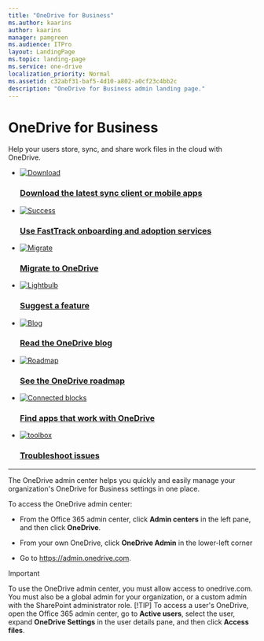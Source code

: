 ```yaml
---
title: "OneDrive for Business"
ms.author: kaarins
author: kaarins
manager: pamgreen
ms.audience: ITPro
layout: LandingPage
ms.topic: landing-page
ms.service: one-drive
localization_priority: Normal
ms.assetid: c32abf31-baf5-4d10-a802-a0cf23c4bb2c
description: "OneDrive for Business admin landing page."
---
```


# OneDrive for Business

Help your users store, sync, and share work files in the cloud with OneDrive.
  
<ul class="panelContent cardsFTitle">
    <li>
        <a href="https://onedrive.live.com/about/download/">
        <div class="cardSize">
            <div class="cardPadding">
                <div class="card">
                    <div class="cardImageOuter">
                        <div class="cardImage">
                            <img src="https://docs.microsoft.com/en-us/office/media/icons/download-blue.svg" alt="Download" />
                        </div>
                    </div>
                    <div class="cardText">
                        <h3>Download the latest sync client or mobile apps</h3>
                    </div>
                </div>
            </div>
        </div>
        </a>
    </li>
    <li>
        <a href="https://fasttrack.microsoft.com/office">
        <div class="cardSize">
            <div class="cardPadding">
                <div class="card">
                    <div class="cardImageOuter">
                        <div class="cardImage">
                            <img src="https://docs.microsoft.com/en-us/office/media/icons/success.svg" alt="Success" />
                        </div>
                    </div>
                    <div class="cardText">
                        <h3>Use FastTrack onboarding and adoption services</h3>
                    </div>
                </div>
            </div>
        </div>
        </a>
    </li>
    <li>
        <a href="https://docs.microsoft.com/en-us/sharepointmigration/migrate-to-sharepoint-online">
        <div class="cardSize">
            <div class="cardPadding">
                <div class="card">
                    <div class="cardImageOuter">
                        <div class="cardImage">
                            <img src="https://docs.microsoft.com/en-us/office/media/icons/migration-blue.svg" alt="Migrate" />
                        </div>
                    </div>
                    <div class="cardText">
                        <h3>Migrate to OneDrive</h3>
                    </div>
                </div>
            </div>
        </div>
        </a>
    </li>
    <li>
        <a href="https://onedrive.uservoice.com/">
        <div class="cardSize">
            <div class="cardPadding">
                <div class="card">
                    <div class="cardImageOuter">
                        <div class="cardImage">
                            <img src="https://docs.microsoft.com/en-us/office/media/icons/lightbulb-idea-capture-blue.svg" alt="Lightbulb" />
                        </div>
                    </div>
                    <div class="cardText">
                        <h3>Suggest a feature</h3>
                    </div>
                </div>
            </div>
        </div>
        </a>
    </li>
    <li>
        <a href="https://techcommunity.microsoft.com/t5/Microsoft-OneDrive-Blog/bg-p/OneDriveBlog">
        <div class="cardSize">
            <div class="cardPadding">
                <div class="card">
                    <div class="cardImageOuter">
                        <div class="cardImage">
                            <img src="https://docs.microsoft.com/en-us/office/media/icons/blog-site-blue.svg" alt="Blog" />
                        </div>
                    </div>
                    <div class="cardText">
                        <h3>Read the OneDrive blog</h3>
                    </div>
                </div>
            </div>
        </div>
        </a>
    </li>
    <li>
        <a href="https://products.office.com/business/office-365-roadmap?filters=onedrive">
        <div class="cardSize">
            <div class="cardPadding">
                <div class="card">
                    <div class="cardImageOuter">
                        <div class="cardImage">
                            <img src="https://docs.microsoft.com/en-us/office/media/icons/walkthrough-map-blue.svg" alt="Roadmap" />
                        </div>
                    </div>
                    <div class="cardText">
                        <h3>See the OneDrive roadmap</h3>
                    </div>
                </div>
            </div>
        </div>
        </a>
    </li>
    <li>
        <a href="https://products.office.com/onedrive-for-business/apps-that-work-with-onedrive">
        <div class="cardSize">
            <div class="cardPadding">
                <div class="card">
                    <div class="cardImageOuter">
                        <div class="cardImage">
                            <img src="https://docs.microsoft.com/en-us/office/media/icons/blocks-blue.svg" alt="Connected blocks" />
                        </div>
                    </div>
                    <div class="cardText">
                        <h3>Find apps that work with OneDrive</h3>
                    </div>
                </div>
            </div>
        </div>
        </a>
    </li>
    <li>
        <a href="https://support.office.com/article/3db87243-ed3b-46f5-ace6-518db68429b1">
        <div class="cardSize">
            <div class="cardPadding">
                <div class="card">
                    <div class="cardImageOuter">
                        <div class="cardImage">
                            <img src="https://docs.microsoft.com/en-us/office/media/icons/toolbox.svg" alt="toolbox" />
                        </div>
                    </div>
                    <div class="cardText">
                        <h3>Troubleshoot issues</h3>
                    </div>
                </div>
            </div>
        </div>
        </a>
    </li>
</ul>

---

<p>The OneDrive admin center helps you quickly and easily manage your organization's OneDrive for Business settings in one place.</p>
<p>To access the OneDrive admin center:</p>

- From the Office 365 admin center, click **Admin centers** in the left pane, and then click **OneDrive**.
    
- From your own OneDrive, click **OneDrive Admin** in the lower-left corner
    
- Go to https://admin.onedrive.com.
    
> [!IMPORTANT]
> To use the OneDrive admin center, you must allow access to onedrive.com. You must also be a global admin for your organization, or a custom admin with the SharePoint administrator role. 
> [!TIP]
> To access a user's OneDrive, open the Office 365 admin center, go to **Active users**, select the user, expand **OneDrive Settings** in the user details pane, and then click **Access files**.

